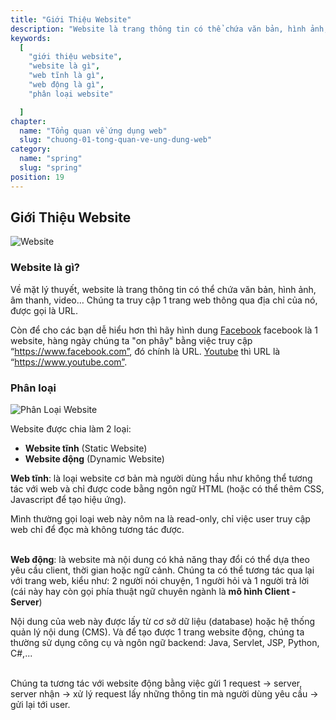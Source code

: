 ```yaml
---
title: "Giới Thiệu Website"
description: "Website là trang thông tin có thể chứa văn bản, hình ảnh, âm thanh, video… Chúng ta truy cập 1 trang web thông qua địa chỉ của nó, được gọi là URL."
keywords:
  [
    "giới thiệu website",
    "website là gì",
    "web tĩnh là gì",
    "web động là gì",
    "phân loại website"

  ]
chapter:
  name: "Tổng quan về ứng dụng web"
  slug: "chuong-01-tong-quan-ve-ung-dung-web"
category:
  name: "spring"
  slug: "spring"
position: 19
---
```


## Giới Thiệu Website
![Website](https://github.com/techmely/hoc-lap-trinh/blob/spring-boots/spring-boot/images/website.jpg)

### Website là gì?

Về mặt lý thuyết, website là trang thông tin có thể chứa văn bản, hình ảnh, âm thanh, video… Chúng ta truy cập 1 trang web thông qua địa chỉ của nó, được gọi là URL.

Còn để cho các bạn dễ hiểu hơn thì hãy hình dung [Facebook](https://www.facebook.com) facebook là 1 website, 
hàng ngày chúng ta "on phây" bằng việc truy cập “https://www.facebook.com”, đó chính là URL. 
[Youtube](https://www.youtube.com) thì URL là “https://www.youtube.com”.


### Phân loại

![Phân Loại Website](https://github.com/techmely/hoc-lap-trinh/blob/spring-boots/spring-boot/images/phan-loai-web.jpg)

Website được chia làm 2 loại:
-  **Website tĩnh** (Static Website)
-  **Website động** (Dynamic Website)

**Web tĩnh**: là loại website cơ bản mà người dùng hầu như không thể tương tác với web và chỉ được code bằng ngôn ngữ HTML (hoặc có thể thêm CSS, Javascript để tạo hiệu ứng).

<content-info>
Mình thường gọi loại web này nôm na là read-only, chỉ việc user truy cập web chỉ để đọc mà không tương tác được.
</content-info><br/><br/>

**Web động**: là website mà nội dung có khả năng thay đổi có thể dựa theo yêu cầu client, thời gian hoặc ngữ cảnh.
<content-info>
Chúng ta có thể tương tác qua lại với trang web, kiểu như: 2 người nói chuyện, 1 người hỏi và 1 người trả lời (cái này hay còn gọi phía thuật ngữ chuyên ngành là <b>mô hình Client - Server</b>)
</content-info>

Nội dung của web này được lấy từ cơ sở dữ liệu (database) hoặc hệ thống quản lý nội dung (CMS). Và để tạo được 1 trang website động, chúng ta thường sử dụng công cụ và ngôn ngữ backend: Java, Servlet, JSP, Python, C#,...<br/><br/>

<content-info>
Chúng ta tương tác với website động bằng việc gửi 1 request -> server, server nhận -> xử lý request lấy những thông tin mà người dùng yêu cầu -> gửi lại tới user.
</content-info>


